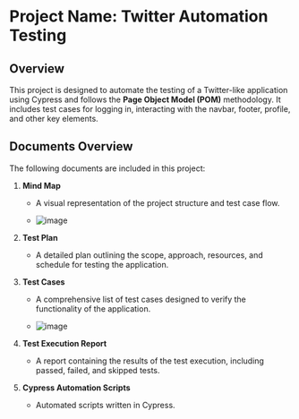 # Project Name: Twitter Automation Testing

## Overview
This project is designed to automate the testing of a Twitter-like application using Cypress and follows the **Page Object Model (POM)** methodology. It includes test cases for logging in, interacting with the navbar, footer, profile, and other key elements.

## Documents Overview

The following documents are included in this project:

1. **Mind Map**  
   - A visual representation of the project structure and test case flow.
  
   - ![image](https://github.com/user-attachments/assets/b6956102-2f27-4eb5-8b32-2ce5ffee6249)

   
2. **Test Plan**  
   - A detailed plan outlining the scope, approach, resources, and schedule for testing the application.
   
3. **Test Cases**  
   - A comprehensive list of test cases designed to verify the functionality of the application.
  
   - ![image](https://github.com/user-attachments/assets/7ca1cc46-5a89-4e86-9d50-8cf78a308306)


4. **Test Execution Report**  
   - A report containing the results of the test execution, including passed, failed, and skipped tests.

5. **Cypress Automation Scripts**  
   - Automated scripts written in Cypress.

